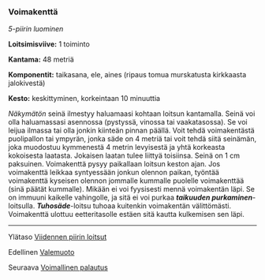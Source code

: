 ### Voimakenttä

*5-piirin luominen*

**Loitsimisviive:** 1 toiminto

**Kantama:** 48 metriä

**Komponentit:** taikasana, ele, aines (ripaus tomua murskatusta kirkkaasta jalokivestä)

**Kesto:** keskittyminen, korkeintaan 10 minuuttia

*Näkymätön* seinä ilmestyy haluamaasi kohtaan loitsun kantamalla. Seinä voi olla haluamassasi asennossa (pystyssä, vinossa tai vaakatasossa). Se voi leijua ilmassa tai olla jonkin kiinteän pinnan päällä. Voit tehdä voimakentästä puolipallon tai ympyrän, jonka säde on 4 metriä tai voit tehdä siitä seinämän, joka muodostuu kymmenestä 4 metrin levyisestä ja yhtä korkeasta kokoisesta laatasta. Jokaisen laatan tulee liittyä toisiinsa. Seinä on 1 cm paksuinen. Voimakenttä pysyy paikallaan loitsun keston ajan. Jos voimakenttä leikkaa syntyessään jonkun olennon paikan, työntää voimakenttä kyseisen olennon jommalle kummalle puolelle voimakenttää (sinä päätät kummalle). Mikään ei voi fyysisesti mennä voimakentän läpi. Se on immuuni kaikelle vahingolle, ja sitä ei voi purkaa ***taikuuden purkaminen***-loitsulla. ***Tuhosäde***-loitsu tuhoaa kuitenkin voimakentän välittömästi. Voimakenttä ulottuu eetteritasolle estäen sitä kautta kulkemisen sen läpi.

---

Ylätaso [Viidennen piirin loitsut](5_piirin_loitsut)

Edellinen [Valemuoto](Valemuoto)

Seuraava [Voimallinen palautus](Voimallinen_palautus)

